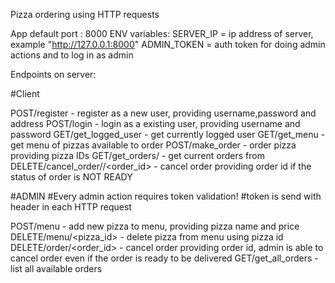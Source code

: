 Pizza ordering using HTTP requests

App default port : 8000
ENV variables:
SERVER_IP = ip address of server, example "http://127.0.0.1:8000"
ADMIN_TOKEN = auth token for doing admin actions and to log in as admin


Endpoints on server:

#Client

POST/register - register as a new user, providing username,password and address
POST/login - login as a existing user, providing username and password
GET/get_logged_user - get currently logged user
GET/get_menu - get menu of pizzas available to order
POST/make_order - order pizza providing pizza IDs
GET/get_orders/<user> - get current orders from <user>
DELETE/cancel_order/<username>/<order_id> - cancel order providing order id if the status of order is NOT READY

#ADMIN
#Every admin action requires token validation!
#token is send with header in each HTTP request

POST/menu - add new pizza to menu, providing pizza name and price 
DELETE/menu/<pizza_id> - delete pizza from menu using pizza id
DELETE/order/<order_id> - cancel order providing order id, admin is able to cancel order even if the order is ready to be delivered
GET/get_all_orders - list all available orders



